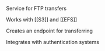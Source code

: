 
Service for FTP transfers

Works with [[S3]] and [[EFS]]

Creates an endpoint for transferring

Integrates with authentication systems